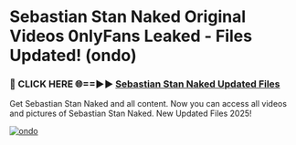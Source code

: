 # Sebastian Stan Naked Original Videos 0nlyFans Leaked - Files Updated! (ondo)

<h3>🔴 CLICK HERE 🌐==►► <a href="https://tinyurl.com/up5wt9bj" rel="nofollow">Sebastian Stan Naked Updated Files</a></h3>

Get Sebastian Stan Naked and all content. Now you can access all videos and pictures of Sebastian Stan Naked. New Updated Files 2025!

[![ondo](https://i.imgur.com/ABiUzMV.gif)](https://tinyurl.com/up5wt9bj)
